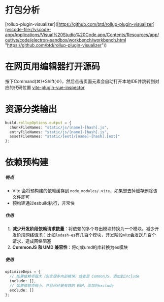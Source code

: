 # 打包分析

[rollup-plugin-visualizer]([https://github.com/btd/rollup-plugin-visualizer](vscode-file://vscode-app/Applications/Visual%20Studio%20Code.app/Contents/Resources/app/out/vs/code/electron-sandbox/workbench/workbench.html "https://github.com/btd/rollup-plugin-visualizer"))

# 在网页用编辑器打开源码

按下Command(⌘)+Shift(⇧)，然后点击页面元素会自动打开本地IDE并跳转到对应的代码位置
[vite-plugin-vue-inspector](https://github.com/webfansplz/vite-plugin-vue-inspector#readme)

# 资源分类输出

```ts
build.rollupOptions.output = {
  chunkFileNames: "static/js/[name]-[hash].js",
  entryFileNames: "static/js/[name]-[hash].js",
  assetFileNames: "static/[ext]/[name]-[hash].[ext]"
};
```

# 依赖预构建

##### 特点

- Vite 会将预构建的依赖缓存到 `node_modules/.vite`，如果想去掉缓存删除该文件即可
- 预构建通过esbuild执行，非常快

##### 作用

1. **减少开发阶段依赖请求数量**：将依赖的多个导出模块转换为一个模块，减少开发阶段网络请求：比如`lodash-es`有几百个模块，开发阶段vite会发送几百个请求，造成网络阻塞
2. **CommonJS 和 UMD 兼容性**：将cj或umd的库转换为es模块

##### 使用

```ts
optimizeDeps = {
  // 如果依赖项很大（包含很多内部模块）或者是 CommonJS，添加到include
  include: [],
  // 如果依赖项很小，并且已经是有效的 ESM，添加到exclude
  exclude: []
};
```
